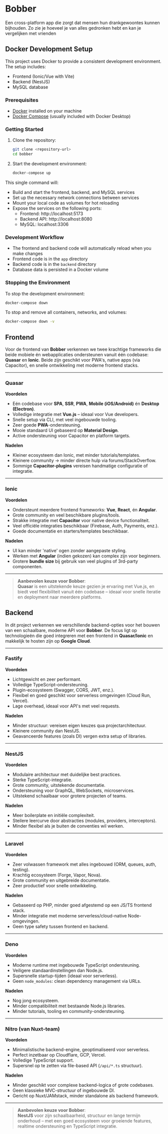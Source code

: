 # Bobber
Een cross-platform app die zorgt dat mensen hun drankgewoontes kunnen bijhouden. Zo zie je hoeveel je van alles gedronken hebt en kan je vergelijken met vrienden

## Docker Development Setup

This project uses Docker to provide a consistent development environment. The setup includes:

- Frontend (Ionic/Vue with Vite)
- Backend (NestJS)
- MySQL database

### Prerequisites

- [Docker](https://www.docker.com/products/docker-desktop/) installed on your machine
- [Docker Compose](https://docs.docker.com/compose/install/) (usually included with Docker Desktop)

### Getting Started

1. Clone the repository:
   ```bash
   git clone <repository-url>
   cd bobber
   ```

2. Start the development environment:
   ```bash
   docker-compose up
   ```

This single command will:
- Build and start the frontend, backend, and MySQL services
- Set up the necessary network connections between services
- Mount your local code as volumes for hot reloading
- Expose the services on the following ports:
    - Frontend: http://localhost:5173
    - Backend API: http://localhost:8080
    - MySQL: localhost:3306

### Development Workflow

- The frontend and backend code will automatically reload when you make changes
- Frontend code is in the `app` directory
- Backend code is in the `backend` directory
- Database data is persisted in a Docker volume

### Stopping the Environment

To stop the development environment:

```bash
docker-compose down
```

To stop and remove all containers, networks, and volumes:

```bash
docker-compose down -v
```

## Frontend

Voor de frontend van **Bobber** verkennen we twee krachtige frameworks die beide mobiele én webapplicaties ondersteunen vanuit één codebase: **Quasar** en **Ionic**. Beide zijn geschikt voor PWA's, native apps (via Capacitor), en snelle ontwikkeling met moderne frontend stacks.

---

### Quasar

**Voordelen**
- Eén codebase voor **SPA**, **SSR**, **PWA**, **Mobile (iOS/Android)** én **Desktop (Electron)**.
- Volledige integratie met **Vue.js** – ideaal voor Vue developers.
- Snelle setup via CLI, met veel ingebouwde tooling.
- Zeer goede **PWA**-ondersteuning.
- Mooie standaard UI gebaseerd op **Material Design**.
- Active ondersteuning voor Capacitor en platform targets.

**Nadelen**
- Kleiner ecosysteem dan Ionic, met minder tutorials/templates.
- Kleinere community → minder directe hulp via forums/StackOverflow.
- Sommige **Capacitor-plugins** vereisen handmatige configuratie of integratie.

---

### Ionic

**Voordelen**
- Ondersteunt meerdere frontend frameworks: **Vue**, **React**, én **Angular**.
- Grote community en veel beschikbare plugins/tools.
- Strakke integratie met **Capacitor** voor native device functionaliteit.
- Veel officiële integraties beschikbaar (Firebase, Auth, Payments, enz.).
- Goede documentatie en starters/templates beschikbaar.

**Nadelen**
- UI kan minder 'native' ogen zonder aangepaste styling.
- Werken met **Angular** (indien gekozen) kan complex zijn voor beginners.
- Grotere **bundle size** bij gebruik van veel plugins of 3rd-party componenten.

---

> **Aanbevolen keuze voor Bobber**:  
> **Quasar** is een uitstekende keuze gezien je ervaring met Vue.js, en biedt veel flexibiliteit vanuit één codebase – ideaal voor snelle iteratie en deployment naar meerdere platforms.


## Backend

In dit project verkennen we verschillende backend-opties voor het bouwen van een schaalbare, moderne API voor **Bobber**. De focus ligt op technologieën die goed integreren met een frontend in **Quasar/Ionic** en makkelijk te hosten zijn op **Google Cloud**.

---

### Fastify

**Voordelen**
- Lichtgewicht en zeer performant.
- Volledige TypeScript-ondersteuning.
- Plugin-ecosysteem (Swagger, CORS, JWT, enz.).
- Flexibel en goed geschikt voor serverless omgevingen (Cloud Run, Vercel).
- Lage overhead, ideaal voor API's met veel requests.

**Nadelen**
- Minder structuur: vereisen eigen keuzes qua projectarchitectuur.
- Kleinere community dan NestJS.
- Geavanceerde features (zoals DI) vergen extra setup of libraries.

---

### NestJS

**Voordelen**
- Modulaire architectuur met duidelijke best practices.
- Sterke TypeScript-integratie.
- Grote community, uitstekende documentatie.
- Ondersteuning voor GraphQL, WebSockets, microservices.
- Uitstekend schaalbaar voor grotere projecten of teams.

**Nadelen**
- Meer boilerplate en initiële complexiteit.
- Steilere leercurve door abstracties (modules, providers, interceptors).
- Minder flexibel als je buiten de conventies wil werken.

---

### Laravel

**Voordelen**
- Zeer volwassen framework met alles ingebouwd (ORM, queues, auth, testing).
- Krachtig ecosysteem (Forge, Vapor, Nova).
- Grote community en uitgebreide documentatie.
- Zeer productief voor snelle ontwikkeling.

**Nadelen**
- Gebaseerd op PHP, minder goed afgestemd op een JS/TS frontend stack.
- Minder integratie met moderne serverless/cloud-native Node-omgevingen.
- Geen type safety tussen frontend en backend.

---

### Deno

**Voordelen**
- Moderne runtime met ingebouwde TypeScript ondersteuning.
- Veiligere standaardinstellingen dan Node.js.
- Supersnelle startup-tijden (ideaal voor serverless).
- Geen `node_modules`: clean dependency management via URLs.

**Nadelen**
- Nog jong ecosysteem.
- Minder compatibiliteit met bestaande Node.js libraries.
- Minder tutorials, tooling en community-ondersteuning.

---

### Nitro (van Nuxt-team)

**Voordelen**
- Minimalistische backend-engine, geoptimaliseerd voor serverless.
- Perfect inzetbaar op Cloudflare, GCP, Vercel.
- Volledige TypeScript support.
- Supersnel op te zetten via file-based API (`/api/*.ts` structuur).

**Nadelen**
- Minder geschikt voor complexe backend-logica of grote codebases.
- Geen klassieke MVC-structuur of ingebouwde DI.
- Gericht op Nuxt/JAMstack, minder standalone als backend framework.

---

> **Aanbevolen keuze voor Bobber**:  
> **NestJS** voor zijn schaalbaarheid, structuur en lange termijn onderhoud – met een goed ecosysteem voor groeiende features, realtime ondersteuning en TypeScript integratie.

